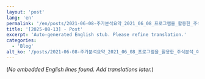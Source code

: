 ```yaml
---
layout: 'post'
lang: 'en'
permalink: '/en/posts/2021-06-08-주가분석요약_2021_06_08_프로그램을_활용한_주식분석_예상결과_10_13_26/'
title: '[2025-08-13] - Post'
excerpt: 'Auto-generated English stub. Please refine translation.'
categories:
  - 'Blog'
alt_ko: '/posts/2021-06-08-주가분석요약_2021_06_08_프로그램을_활용한_주식분석_예상결과_10_13_26/'
---
```


(*No embedded English lines found. Add translations later.*)
